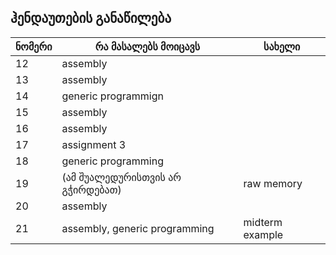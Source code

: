## ჰენდაუთების განაწილება

| ნომერი | რა მასალებს მოიცავს              | სახელი          |
|--------|----------------------------------|-----------------|
| 12     | assembly                         |                 |
| 13     | assembly                         |                 |
| 14     | generic programmign              |                 |
| 15     | assembly                         |                 |
| 16     | assembly                         |                 |
| 17     | assignment 3                     |                 |
| 18     | generic programming              |                 |
| 19     | (ამ შუალედურისთვის არ გჭირდებათ) | raw memory      |
| 20     | assembly                         |                 |
| 21     | assembly, generic programming    | midterm example |
